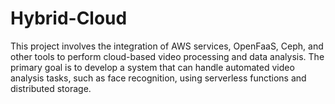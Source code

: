 # Hybrid-Cloud
This project involves the integration of AWS services, OpenFaaS, Ceph, and other tools to perform cloud-based video processing and data analysis. The primary goal is to develop a system that can handle automated video analysis tasks, such as face recognition, using serverless functions and distributed storage.
